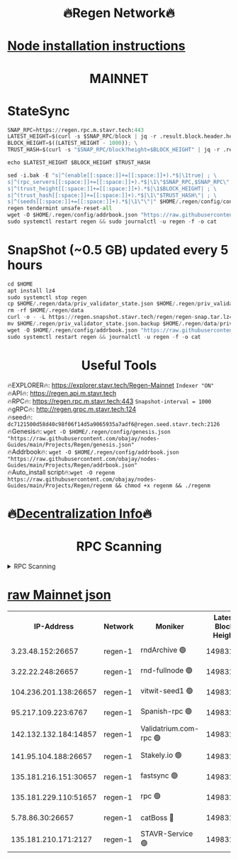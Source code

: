 <h1 align="center"> 🔥Regen Network🔥</h1>

[Node installation instructions](https://github.com/obajay/nodes-Guides/tree/main/Projects/Regen)
=
<h1 align="center"> MAINNET</h1>

# StateSync
```python
SNAP_RPC=https://regen.rpc.m.stavr.tech:443
LATEST_HEIGHT=$(curl -s $SNAP_RPC/block | jq -r .result.block.header.height); \
BLOCK_HEIGHT=$((LATEST_HEIGHT - 1000)); \
TRUST_HASH=$(curl -s "$SNAP_RPC/block?height=$BLOCK_HEIGHT" | jq -r .result.block_id.hash)

echo $LATEST_HEIGHT $BLOCK_HEIGHT $TRUST_HASH

sed -i.bak -E "s|^(enable[[:space:]]+=[[:space:]]+).*$|\1true| ; \
s|^(rpc_servers[[:space:]]+=[[:space:]]+).*$|\1\"$SNAP_RPC,$SNAP_RPC\"| ; \
s|^(trust_height[[:space:]]+=[[:space:]]+).*$|\1$BLOCK_HEIGHT| ; \
s|^(trust_hash[[:space:]]+=[[:space:]]+).*$|\1\"$TRUST_HASH\"| ; \
s|^(seeds[[:space:]]+=[[:space:]]+).*$|\1\"\"|" $HOME/.regen/config/config.toml
regen tendermint unsafe-reset-all
wget -O $HOME/.regen/config/addrbook.json "https://raw.githubusercontent.com/obajay/nodes-Guides/main/Projects/Regen/addrbook.json"
sudo systemctl restart regen && sudo journalctl -u regen -f -o cat
```
# SnapShot (~0.5 GB) updated every 5 hours
```python
cd $HOME
apt install lz4
sudo systemctl stop regen
cp $HOME/.regen/data/priv_validator_state.json $HOME/.regen/priv_validator_state.json.backup
rm -rf $HOME/.regen/data
curl -o - -L https://regen.snapshot.stavr.tech/regen/regen-snap.tar.lz4 | lz4 -c -d - | tar -x -C $HOME/.regen --strip-components 2
mv $HOME/.regen/priv_validator_state.json.backup $HOME/.regen/data/priv_validator_state.json
wget -O $HOME/.regen/config/addrbook.json "https://raw.githubusercontent.com/obajay/nodes-Guides/main/Projects/Regen/addrbook.json"
sudo systemctl restart regen && journalctl -u regen -f -o cat
```

 <h1 align="center"> Useful Tools</h1>

🔥EXPLORER🔥:     https://explorer.stavr.tech/Regen-Mainnet        `Indexer "ON"` \
🔥API🔥:          https://regen.api.m.stavr.tech \
🔥RPC🔥:          https://regen.rpc.m.stavr.tech:443              `Snapshot-interval = 1000` \
🔥gRPC🔥:         http://regen.grpc.m.stavr.tech:124 \
🔥seed🔥:      `dc7121500d58d40c98f06f14d5a9065935a7adf6@regen.seed.stavr.tech:2126` \
🔥Genesis🔥:   `wget -O $HOME/.regen/config/genesis.json "https://raw.githubusercontent.com/obajay/nodes-Guides/main/Projects/Regen/genesis.json"` \
🔥Addrbook🔥:  `wget -O $HOME/.regen/config/addrbook.json "https://raw.githubusercontent.com/obajay/nodes-Guides/main/Projects/Regen/addrbook.json"` \
🔥Auto_install script🔥:`wget -O regenm https://raw.githubusercontent.com/obajay/nodes-Guides/main/Projects/Regen/regenm && chmod +x regenm && ./regenm`

🔥[Decentralization Info](https://github.com/obajay/StateSync-snapshots/tree/main/Projects/Regen/Decentralization)🔥
=
<h1 align="center"> RPC Scanning</h1>

<details>
<summary>RPC Scanning</summary>

<h2 align="center"> We scan nodes in real time every 4 hours. And we provide the final result of RPC endpoints.
We cannot influence the operation of these nodes in any way. </h2>


```python
If Voting Power is higher than 0 --> then the Node is a validator of the network and may be subject to attack and be a potential threat to the chain.
```
```python
We marked such validators with a red symbol
```

</details>

[raw Mainnet json](https://rpc-check.regenm.stavr.tech/regenm/rpc-regenm-result.json)
=


<table><tr><th>IP-Address</th><th>Network</th><th>Moniker</th><th>Latest Block Height</th><th>Earliest Block Height</th><th>Catching Up</th><th>Tx Index</th><th>Voting Power</th><th>Scan Time</th></tr><tr><td>3.23.48.152:26657</td><td>regen-1</td><td>rndArchive 🟢</td><td>14983183</td><td>1</td><td>False</td><td>on</td><td>0</td><td>2024-03-05T08:00:34.133986089UTC</td></tr><tr><td>3.22.22.248:26657</td><td>regen-1</td><td>rnd-fullnode 🟢</td><td>14983183</td><td>4134001</td><td>False</td><td>on</td><td>0</td><td>2024-03-05T08:00:31.436057511UTC</td></tr><tr><td>104.236.201.138:26657</td><td>regen-1</td><td>vitwit-seed1 🟢</td><td>14983178</td><td>8943001</td><td>False</td><td>on</td><td>0</td><td>2024-03-05T08:00:03.676558507UTC</td></tr><tr><td>95.217.109.223:6767</td><td>regen-1</td><td>Spanish-rpc 🟢</td><td>14983186</td><td>10068001</td><td>False</td><td>on</td><td>0</td><td>2024-03-05T08:00:47.235612052UTC</td></tr><tr><td>142.132.132.184:14857</td><td>regen-1</td><td>Validatrium.com-rpc 🟢</td><td>14983186</td><td>11175001</td><td>False</td><td>on</td><td>0</td><td>2024-03-05T08:00:47.442437072UTC</td></tr><tr><td>141.95.104.188:26657</td><td>regen-1</td><td>Stakely.io 🟢</td><td>14983181</td><td>13442501</td><td>False</td><td>on</td><td>0</td><td>2024-03-05T08:00:22.621832721UTC</td></tr><tr><td>135.181.216.151:30657</td><td>regen-1</td><td>fastsync 🟢</td><td>14983184</td><td>14457001</td><td>False</td><td>off</td><td>0</td><td>2024-03-05T08:00:36.735265429UTC</td></tr><tr><td>135.181.229.110:51657</td><td>regen-1</td><td>rpc 🟢</td><td>14983181</td><td>14844001</td><td>False</td><td>on</td><td>0</td><td>2024-03-05T08:00:20.354726627UTC</td></tr><tr><td>5.78.86.30:26657</td><td>regen-1</td><td>catBoss 🔴</td><td>14983188</td><td>14962001</td><td>False</td><td>on</td><td>9068958623</td><td>2024-03-05T08:01:04.760717878UTC</td></tr><tr><td>135.181.210.171:2127</td><td>regen-1</td><td>STAVR-Service 🟢</td><td>14983189</td><td>14982001</td><td>False</td><td>on</td><td>0</td><td>2024-03-05T08:01:09.177854861UTC</td></tr></table>